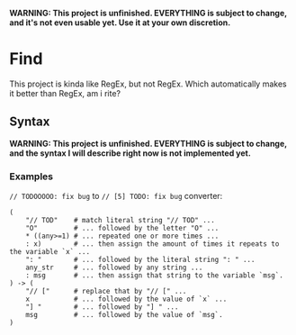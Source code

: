 **WARNING: This project is unfinished. EVERYTHING is subject to change, and it's not even usable yet. Use it at your own discretion.**
# Find
This project is kinda like RegEx, but not RegEx. Which automatically makes it better than RegEx, am i rite?
## Syntax
**WARNING: This project is unfinished. EVERYTHING is subject to change, and the syntax I will describe right now is not implemented yet.**

### Examples
`// TODOOOOO: fix bug` to `// [5] TODO: fix bug` converter:
```t
(
    "// TOD"    # match literal string "// TOD" ...
    "O"         # ... followed by the letter "O" ...
    * ((any>=1) # ... repeated one or more times ...
    : x)        # ... then assign the amount of times it repeats to the variable `x` ...
    ": "        # ... followed by the literal string ": " ...
    any_str     # ... followed by any string ...
    : msg       # ... then assign that string to the variable `msg`.
) -> (
    "// ["      # replace that by "// [" ...
    x           # ... followed by the value of `x` ...
    "] "        # ... followed by "] " ...
    msg         # ... followed by the value of `msg`.
)
```